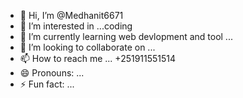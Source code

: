 - 👋 Hi, I’m @Medhanit6671
- 👀 I’m interested in ...coding
- 🌱 I’m currently learning web devlopment and tool ...
- 💞️ I’m looking to collaborate on ...
- 📫 How to reach me ... +251911551514
- 😄 Pronouns: ...
- ⚡ Fun fact: ...

<!---
Medhanit6671/Medhanit6671 is a ✨ special ✨ repository because its `README.md` (this file) appears on your GitHub profile.
You can click the Preview link to take a look at your changes.
--->
